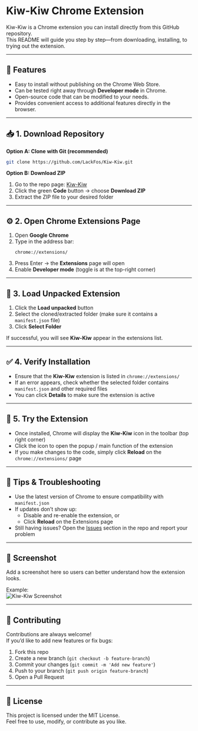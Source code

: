 # Kiw-Kiw Chrome Extension

Kiw-Kiw is a Chrome extension you can install directly from this GitHub repository.  
This README will guide you step by step—from downloading, installing, to trying out the extension.

---

## 🚀 Features
- Easy to install without publishing on the Chrome Web Store.  
- Can be tested right away through **Developer mode** in Chrome.  
- Open-source code that can be modified to your needs.  
- Provides convenient access to additional features directly in the browser.  

---

## 📥 1. Download Repository

**Option A: Clone with Git (recommended)**
```bash
git clone https://github.com/LackFos/Kiw-Kiw.git
```

**Option B: Download ZIP**
1. Go to the repo page: [Kiw-Kiw](https://github.com/LackFos/Kiw-Kiw)  
2. Click the green **Code** button → choose **Download ZIP**  
3. Extract the ZIP file to your desired folder  

---

## ⚙️ 2. Open Chrome Extensions Page

1. Open **Google Chrome**  
2. Type in the address bar:
   ```
   chrome://extensions/
   ```
3. Press Enter → the **Extensions** page will open  
4. Enable **Developer mode** (toggle is at the top-right corner)  

---

## 📂 3. Load Unpacked Extension

1. Click the **Load unpacked** button  
2. Select the cloned/extracted folder (make sure it contains a `manifest.json` file)  
3. Click **Select Folder**  

If successful, you will see **Kiw-Kiw** appear in the extensions list.  

---

## ✅ 4. Verify Installation

- Ensure that the **Kiw-Kiw** extension is listed in `chrome://extensions/`  
- If an error appears, check whether the selected folder contains `manifest.json` and other required files  
- You can click **Details** to make sure the extension is active  

---

## 🧪 5. Try the Extension

- Once installed, Chrome will display the **Kiw-Kiw** icon in the toolbar (top right corner)  
- Click the icon to open the popup / main function of the extension  
- If you make changes to the code, simply click **Reload** on the `chrome://extensions/` page  

---

## 🔧 Tips & Troubleshooting

- Use the latest version of Chrome to ensure compatibility with `manifest.json`  
- If updates don’t show up:
  - Disable and re-enable the extension, or  
  - Click **Reload** on the Extensions page  
- Still having issues? Open the [Issues](https://github.com/LackFos/Kiw-Kiw/issues) section in the repo and report your problem  

---

## 📸 Screenshot

Add a screenshot here so users can better understand how the extension looks.  

Example:  
![Kiw-Kiw Screenshot](https://via.placeholder.com/600x400?text=Kiw-Kiw+Extension)  

---

## 🤝 Contributing

Contributions are always welcome!  
If you’d like to add new features or fix bugs:  
1. Fork this repo  
2. Create a new branch (`git checkout -b feature-branch`)  
3. Commit your changes (`git commit -m 'Add new feature'`)  
4. Push to your branch (`git push origin feature-branch`)  
5. Open a Pull Request  

---

## 📜 License
This project is licensed under the MIT License.  
Feel free to use, modify, or contribute as you like.  

